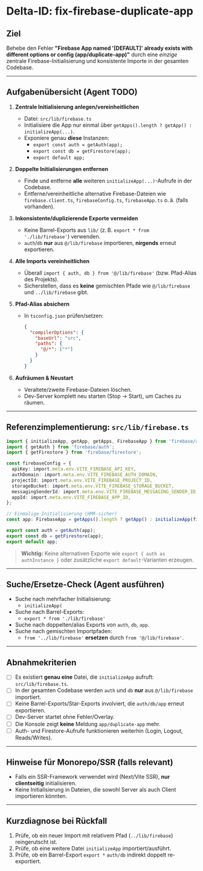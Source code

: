 # Delta-ID: fix-firebase-duplicate-app

## Ziel
Behebe den Fehler **"Firebase App named '[DEFAULT]' already exists with different options or config (app/duplicate-app)"** durch eine _einzige_ zentrale Firebase-Initialisierung und konsistente Importe in der gesamten Codebase.

---

## Aufgabenübersicht (Agent TODO)
1. **Zentrale Initialisierung anlegen/vereinheitlichen**
   - Datei: `src/lib/firebase.ts`
   - Initialisiere die App nur einmal über `getApps().length ? getApp() : initializeApp(...)`.
   - Exponiere genau **diese** Instanzen:
     - `export const auth = getAuth(app);`
     - `export const db = getFirestore(app);`
     - `export default app;`

2. **Doppelte Initialisierungen entfernen**
   - Finde und entferne **alle** weiteren `initializeApp(...)`-Aufrufe in der Codebase.
   - Entferne/vereinheitliche alternative Firebase-Dateien wie `firebase.client.ts`, `firebaseConfig.ts`, `firebaseApp.ts` o. ä. (falls vorhanden).

3. **Inkonsistente/duplizierende Exporte vermeiden**
   - Keine Barrel-Exports aus `lib/` (z. B. `export * from './lib/firebase'`) verwenden.
   - `auth`/`db` **nur** aus `@/lib/firebase` importieren, **nirgends** erneut exportieren.

4. **Alle Imports vereinheitlichen**
   - Überall `import { auth, db } from '@/lib/firebase'` (bzw. Pfad-Alias des Projekts).
   - Sicherstellen, dass es **keine** gemischten Pfade wie `@/lib/firebase` und `../lib/firebase` gibt.

5. **Pfad-Alias absichern**
   - In `tsconfig.json` prüfen/setzen:
     ```json
     {
       "compilerOptions": {
         "baseUrl": "src",
         "paths": {
           "@/*": ["*"]
         }
       }
     }
     ```

6. **Aufräumen & Neustart**
   - Veraltete/zweite Firebase-Dateien löschen.
   - Dev-Server komplett neu starten (Stop → Start), um Caches zu räumen.

---

## Referenzimplementierung: `src/lib/firebase.ts`
```ts
import { initializeApp, getApp, getApps, FirebaseApp } from 'firebase/app';
import { getAuth } from 'firebase/auth';
import { getFirestore } from 'firebase/firestore';

const firebaseConfig = {
  apiKey: import.meta.env.VITE_FIREBASE_API_KEY,
  authDomain: import.meta.env.VITE_FIREBASE_AUTH_DOMAIN,
  projectId: import.meta.env.VITE_FIREBASE_PROJECT_ID,
  storageBucket: import.meta.env.VITE_FIREBASE_STORAGE_BUCKET,
  messagingSenderId: import.meta.env.VITE_FIREBASE_MESSAGING_SENDER_ID,
  appId: import.meta.env.VITE_FIREBASE_APP_ID,
};

// Einmalige Initialisierung (HMR-sicher)
const app: FirebaseApp = getApps().length ? getApp() : initializeApp(firebaseConfig);

export const auth = getAuth(app);
export const db = getFirestore(app);
export default app;
```

> **Wichtig:** Keine alternativen Exporte wie `export { auth as authInstance }` oder zusätzliche `export default`-Varianten erzeugen.

---

## Suche/Ersetze-Check (Agent ausführen)
- Suche nach mehrfacher Initialisierung:
  - `initializeApp(`
- Suche nach Barrel-Exports:
  - `export * from './lib/firebase'`
- Suche nach doppelten/alias Exports von `auth`, `db`, `app`.
- Suche nach gemischten Importpfaden:
  - `from '../lib/firebase'` **ersetzen** durch `from '@/lib/firebase'`.

---

## Abnahmekriterien
- [ ] Es existiert **genau eine** Datei, die `initializeApp` aufruft: `src/lib/firebase.ts`.
- [ ] In der gesamten Codebase werden `auth` und `db` **nur** aus `@/lib/firebase` importiert.
- [ ] Keine Barrel-Exports/Star-Exports involviert, die `auth/db/app` erneut exportieren.
- [ ] Dev-Server startet ohne Fehler/Overlay.
- [ ] Die Konsole zeigt **keine** Meldung `app/duplicate-app` mehr.
- [ ] Auth- und Firestore-Aufrufe funktionieren weiterhin (Login, Logout, Reads/Writes).

---

## Hinweise für Monorepo/SSR (falls relevant)
- Falls ein SSR-Framework verwendet wird (Next/Vite SSR), **nur clientseitig** initialisieren.
- Keine Initialisierung in Dateien, die sowohl Server als auch Client importieren könnten.

---

## Kurzdiagnose bei Rückfall
1. Prüfe, ob ein neuer Import mit relativem Pfad (`../lib/firebase`) reingerutscht ist.
2. Prüfe, ob eine weitere Datei `initializeApp` importiert/ausführt.
3. Prüfe, ob ein Barrel-Export `export *` `auth/db` indirekt doppelt re-exportiert.